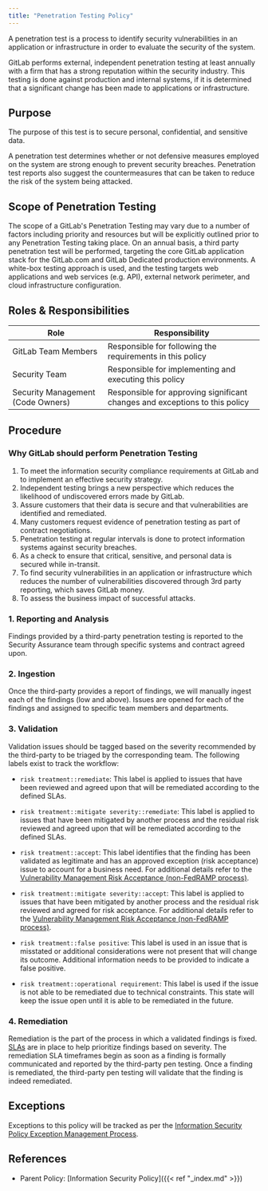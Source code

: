 ```yaml
---
title: "Penetration Testing Policy"
---
```


A penetration test is a process to identify security vulnerabilities in an application or infrastructure in order to evaluate the security of the system.

GitLab performs external, independent penetration testing at least annually with a firm that has a strong reputation within the security industry. This testing is done against production and internal systems, if it is determined that a significant change has been made to applications or infrastructure.

## Purpose

The purpose of this test is to secure personal, confidential, and sensitive data.

A penetration test determines whether or not defensive measures employed on the system are strong enough to prevent security breaches. Penetration test reports also suggest the countermeasures that can be taken to reduce the risk of the system being attacked.

## Scope of Penetration Testing

The scope of a GitLab's Penetration Testing may vary due to a number of factors including priority and resources but will be explicitly outlined prior to any Penetration Testing taking place. On an annual basis, a third party penetration test will be performed, targeting the core GitLab application stack for the GitLab.com and GitLab Dedicated production environments. A white-box testing approach is used, and the testing targets web applications and web services (e.g. API), external network perimeter, and cloud infrastructure configuration.

## Roles & Responsibilities

| Role | Responsibility |
|----|-------|
| GitLab Team Members | Responsible for following the requirements in this policy |
| Security Team | Responsible for implementing and executing this policy |
| Security Management (Code Owners) | Responsible for approving significant changes and exceptions to this policy |

## Procedure

### Why GitLab should perform Penetration Testing

1. To meet the information security compliance requirements at GitLab and to implement an effective security strategy.
1. Independent testing brings a new perspective which reduces the likelihood of undiscovered errors made by GitLab.
1. Assure customers that their data is secure and that vulnerabilities are identified and remediated.
1. Many customers request evidence of penetration testing as part of contract negotiations.
1. Penetration testing at regular intervals is done to protect information systems against security breaches.
1. As a check to ensure that critical, sensitive, and personal data is secured while in-transit.
1. To find security vulnerabilities in an application or infrastructure which reduces the number of vulnerabilities discovered through 3rd party reporting, which saves GitLab money.
1. To assess the business impact of successful attacks.

### 1. Reporting and Analysis

Findings provided by a third-party penetration testing is reported to the Security Assurance team through specific systems and contract agreed upon.

### 2. Ingestion

Once the third-party provides a report of findings, we will manually ingest each of the findings (low and above). Issues are opened for each of the findings and assigned to specific team members and departments.

### 3. Validation

Validation issues should be tagged based on the severity recommended by the third-party to be triaged by the corresponding team. The following labels exist to track the workflow:

- `risk treatment::remediate`: This label is applied to issues that have been reviewed and agreed upon that will be remediated according to the defined SLAs.

- `risk treatment::mitigate severity::remediate`: This label is applied to issues that have been mitigated by another process and the residual risk reviewed and agreed upon that will be remediated according to the defined SLAs.

- `risk treatment::accept`: This label identifies that the finding has been validated as legitimate and has an approved exception (risk acceptance) issue to account for a business need. For additional details refer to the [Vulnerability Management Risk Acceptance (non-FedRAMP process)](product-security/vulnerability-management/#non-fedramp-risk-acceptance--sla-exception-procedure).

- `risk treatment::mitigate severity::accept`: This label is applied to issues that have been mitigated by another process and the residual risk reviewed and agreed for risk acceptance. For additional details refer to the [Vulnerability Management Risk Acceptance (non-FedRAMP process)](product-security/vulnerability-management/#non-fedramp-risk-acceptance--sla-exception-procedure).

- `risk treatment::false positive`: This label is used in an issue that is misstated or additional considerations were not present that will change its outcome. Additional information needs to be provided to indicate a false positive.

- `risk treatment::operational requirement`: This label is used if the issue is not able to be remediated due to technical constraints. This state will keep the issue open until it is able to be remediated in the future.

### 4. Remediation

Remediation is the part of the process in which a validated findings is fixed. [SLAs](product-security/vulnerability-management/#remediation-slas) are in place to help prioritize findings based on severity. The remediation SLA timeframes begin as soon as a finding is formally communicated and reported by the third-party pen testing. Once a finding is remediated, the third-party pen testing will validate that the finding is indeed remediated.

## Exceptions

Exceptions to this policy will be tracked as per the [Information Security Policy Exception Management Process](/handbook/security/controlled-document-procedure/#exceptions).

## References

- Parent Policy: [Information Security Policy]({{< ref "_index.md" >}})
